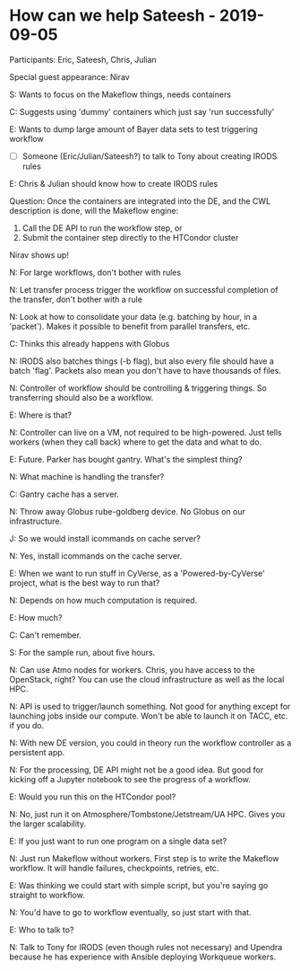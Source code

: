 # How can we help Sateesh - 2019-09-05

Participants: Eric, Sateesh, Chris, Julian

Special guest appearance: Nirav

S: Wants to focus on the Makeflow things, needs containers

C: Suggests using 'dummy' containers which just say 'run successfully'

E: Wants to dump large amount of Bayer data sets to test triggering workflow

- [ ] Someone (Eric/Julian/Sateesh?) to talk to Tony about creating IRODS rules

E: Chris & Julian should know how to create IRODS rules

Question: Once the containers are integrated into the DE, and the CWL description is done, will the Makeflow engine:

1. Call the DE API to run the workflow step, or
2. Submit the container step directly to the HTCondor cluster

Nirav shows up!

N: For large workflows, don't bother with rules

N: Let transfer process trigger the workflow on successful completion of the transfer, don't bother with a rule

N: Look at how to consolidate your data (e.g. batching by hour, in a 'packet'). Makes it possible to benefit from parallel transfers, etc.

C: Thinks this already happens with Globus

N: IRODS also batches things (-b flag), but also every file should have a batch 'flag'. Packets also mean you don't have to have thousands of files.

N: Controller of workflow should be controlling & triggering things. So transferring should also be a workflow. 

E: Where is that?

N: Controller can live on a VM, not required to be high-powered. Just tells workers (when they call back) where to get the data and what to do.

E: Future. Parker has bought gantry. What's the simplest thing?

N: What machine is handling the transfer?

C: Gantry cache has a server.

N: Throw away Globus rube-goldberg device. No Globus on our infrastructure.

J: So we would install icommands on cache server?

N: Yes, install icommands on the cache server.

E: When we want to run stuff in CyVerse, as a 'Powered-by-CyVerse' project, what is the best way to run that?

N: Depends on how much computation is required.

E: How much?

C: Can't remember.

S: For the sample run, about five hours.

N: Can use Atmo nodes for workers. Chris, you have access to the OpenStack, right? You can use the cloud infrastructure as well as the local HPC.

N: API is used to trigger/launch something. Not good for anything except for launching jobs inside our compute. Won't be able to launch it on TACC, etc. if you do.

N: With new DE version, you could in theory run the workflow controller as a persistent app.

N: For the processing, DE API might not be a good idea. But good for kicking off a Jupyter notebook to see the progress of a workflow.

E: Would you run this on the HTCondor pool?

N: No, just run it on Atmosphere/Tombstone/Jetstream/UA HPC. Gives you the larger scalability.

E: If you just want to run one program on a single data set?

N: Just run Makeflow without workers. First step is to write the Makeflow workflow. It will handle failures, checkpoints, retries, etc.

E: Was thinking we could start with simple script, but you're saying go straight to workflow.

N: You'd have to go to workflow eventually, so just start with that.

E: Who to talk to?

N: Talk to Tony for IRODS (even though rules not necessary) and Upendra because he has experience with Ansible deploying Workqueue workers.










